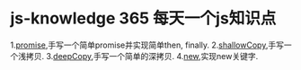 # js-knowledge 365 每天一个js知识点
  1.[promise](https://github.com/lh8725473/js-knowledge/blob/master/promise.js "手写promise"),手写一个简单promise并实现简单then, finally.
  2.[shallowCopy](https://github.com/lh8725473/js-knowledge/blob/master/shallowCopy.js "手写shallowCopy"),手写一个浅拷贝.
  3.[deepCopy](https://github.com/lh8725473/js-knowledge/blob/master/deepCopy.js "手写deepCopy"),手写一个简单的深拷贝.
  4.[new](https://github.com/lh8725473/js-knowledge/blob/master/newFunction.js "实现new关键字"),实现new关键字.